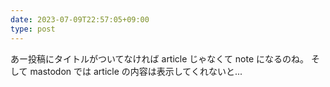 ```yaml
---
date: 2023-07-09T22:57:05+09:00
type: post
---
```


あー投稿にタイトルがついてなければ article じゃなくて note になるのね。
そして mastodon では article の内容は表示してくれないと...
